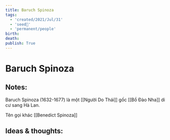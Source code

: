 ```yaml
---
title: Baruch Spinoza
tags:
  - 'created/2021/Jul/31'
  - 'seed🥜'
  - 'permanent/people'
birth: 
death: 
publish: True
---
```

# Baruch Spinoza

## Notes:
Baruch Spinoza (1632-1677) là một [[Người Do Thái]] gốc [[Bồ Đào Nha]] di cư sang Hà Lan.

Tên gọi khác [[Benedict Spinoza]]

## Ideas & thoughts:
